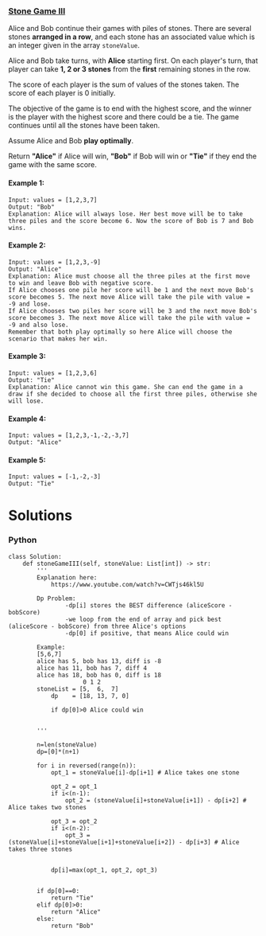 ### [Stone Game III](https://leetcode.com/problems/stone-game-iii/) <br>

Alice and Bob continue their games with piles of stones. There are several stones **arranged in a row**, and each stone has an associated value which is an integer given in the array `stoneValue`.

Alice and Bob take turns, with **Alice** starting first. On each player's turn, that player can take **1, 2 or 3 stones** from the **first** remaining stones in the row.

The score of each player is the sum of values of the stones taken. The score of each player is 0 initially.

The objective of the game is to end with the highest score, and the winner is the player with the highest score and there could be a tie. The game continues until all the stones have been taken.

Assume Alice and Bob **play optimally**.

Return **"Alice"** if Alice will win, **"Bob"** if Bob will win or **"Tie"** if they end the game with the same score.



#### Example 1:

```
Input: values = [1,2,3,7]
Output: "Bob"
Explanation: Alice will always lose. Her best move will be to take three piles and the score become 6. Now the score of Bob is 7 and Bob wins.

```

#### Example 2:

```
Input: values = [1,2,3,-9]
Output: "Alice"
Explanation: Alice must choose all the three piles at the first move to win and leave Bob with negative score.
If Alice chooses one pile her score will be 1 and the next move Bob's score becomes 5. The next move Alice will take the pile with value = -9 and lose.
If Alice chooses two piles her score will be 3 and the next move Bob's score becomes 3. The next move Alice will take the pile with value = -9 and also lose.
Remember that both play optimally so here Alice will choose the scenario that makes her win.

```


#### Example 3:

```
Input: values = [1,2,3,6]
Output: "Tie"
Explanation: Alice cannot win this game. She can end the game in a draw if she decided to choose all the first three piles, otherwise she will lose.

```


#### Example 4:

```
Input: values = [1,2,3,-1,-2,-3,7]
Output: "Alice"

```


#### Example 5:

```
Input: values = [-1,-2,-3]
Output: "Tie"

```


# Solutions

### Python
```
class Solution:
    def stoneGameIII(self, stoneValue: List[int]) -> str:
        '''
        Explanation here:
            https://www.youtube.com/watch?v=CWTjs46kl5U
        
        Dp Problem: 
                -dp[i] stores the BEST difference (aliceScore - bobScore)
                -we loop from the end of array and pick best (aliceScore - bobScore) from three Alice's options 
                -dp[0] if positive, that means Alice could win

        Example:
        [5,6,7]
        alice has 5, bob has 13, diff is -8
        alice has 11, bob has 7, diff 4
        alice has 18, bob has 0, diff is 18
                     0 1 2
        stoneList = [5,  6,  7]
            dp    = [18, 13, 7, 0]
            
            if dp[0]>0 Alice could win 

        
        '''
        
        n=len(stoneValue)
        dp=[0]*(n+1)
        
        for i in reversed(range(n)):
            opt_1 = stoneValue[i]-dp[i+1] # Alice takes one stone
            
            opt_2 = opt_1
            if i<(n-1): 
                opt_2 = (stoneValue[i]+stoneValue[i+1]) - dp[i+2] # Alice takes two stones
            
            opt_3 = opt_2
            if i<(n-2):
                opt_3 = (stoneValue[i]+stoneValue[i+1]+stoneValue[i+2]) - dp[i+3] # Alice takes three stones
            
            
            dp[i]=max(opt_1, opt_2, opt_3)
            
        
        if dp[0]==0:
            return "Tie"
        elif dp[0]>0:
            return "Alice"
        else:
            return "Bob"

```
